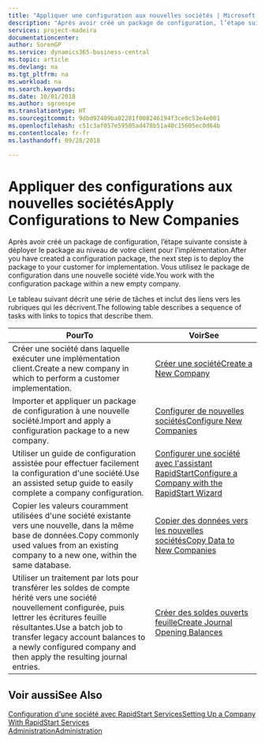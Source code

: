 ```yaml
---
title: "Appliquer une configuration aux nouvelles sociétés | Microsoft Docs"
description: "Après avoir créé un package de configuration, l’étape suivante consiste à déployer le package au niveau de votre client pour l’implémentation. Vous utilisez la configuration avec une nouvelle société vide."
services: project-madeira
documentationcenter: 
author: SorenGP
ms.service: dynamics365-business-central
ms.topic: article
ms.devlang: na
ms.tgt_pltfrm: na
ms.workload: na
ms.search.keywords: 
ms.date: 10/01/2018
ms.author: sgroespe
ms.translationtype: HT
ms.sourcegitcommit: 9dbd92409ba02281f008246194f3ce0c53e4e001
ms.openlocfilehash: c51c3af057e59505ad478b51a40c15605ec0d64b
ms.contentlocale: fr-fr
ms.lasthandoff: 09/28/2018

---
```

# <a name="apply-configurations-to-new-companies"></a><span data-ttu-id="944aa-104">Appliquer des configurations aux nouvelles sociétés</span><span class="sxs-lookup"><span data-stu-id="944aa-104">Apply Configurations to New Companies</span></span>
<span data-ttu-id="944aa-105">Après avoir créé un package de configuration, l’étape suivante consiste à déployer le package au niveau de votre client pour l’implémentation.</span><span class="sxs-lookup"><span data-stu-id="944aa-105">After you have created a configuration package, the next step is to deploy the package to your customer for implementation.</span></span> <span data-ttu-id="944aa-106">Vous utilisez le package de configuration dans une nouvelle société vide.</span><span class="sxs-lookup"><span data-stu-id="944aa-106">You work with the configuration package within a new empty company.</span></span>  

 <span data-ttu-id="944aa-107">Le tableau suivant décrit une série de tâches et inclut des liens vers les rubriques qui les décrivent.</span><span class="sxs-lookup"><span data-stu-id="944aa-107">The following table describes a sequence of tasks with links to topics that describe them.</span></span>

|<span data-ttu-id="944aa-108">**Pour**</span><span class="sxs-lookup"><span data-stu-id="944aa-108">**To**</span></span>|<span data-ttu-id="944aa-109">**Voir**</span><span class="sxs-lookup"><span data-stu-id="944aa-109">**See**</span></span>|  
|------------|-------------|  
|<span data-ttu-id="944aa-110">Créer une société dans laquelle exécuter une implémentation client.</span><span class="sxs-lookup"><span data-stu-id="944aa-110">Create a new company in which to perform a customer implementation.</span></span>|[<span data-ttu-id="944aa-111">Créer une société</span><span class="sxs-lookup"><span data-stu-id="944aa-111">Create a New Company</span></span>](admin-how-to-create-a-new-company.md)|  
|<span data-ttu-id="944aa-112">Importer et appliquer un package de configuration à une nouvelle société.</span><span class="sxs-lookup"><span data-stu-id="944aa-112">Import and apply a configuration package to a new company.</span></span>|[<span data-ttu-id="944aa-113">Configurer de nouvelles sociétés</span><span class="sxs-lookup"><span data-stu-id="944aa-113">Configure New Companies</span></span>](admin-how-to-configure-new-companies.md)|  
|<span data-ttu-id="944aa-114">Utiliser un guide de configuration assistée pour effectuer facilement la configuration d'une société.</span><span class="sxs-lookup"><span data-stu-id="944aa-114">Use an assisted setup guide to easily complete a company configuration.</span></span>|[<span data-ttu-id="944aa-115">Configurer une société avec l'assistant RapidStart</span><span class="sxs-lookup"><span data-stu-id="944aa-115">Configure a Company with the RapidStart Wizard</span></span>](admin-how-to-configure-a-company-with-the-rapidstart-wizard.md)|
|<span data-ttu-id="944aa-116">Copier les valeurs couramment utilisées d'une société existante vers une nouvelle, dans la même base de données.</span><span class="sxs-lookup"><span data-stu-id="944aa-116">Copy commonly used values from an existing company to a new one, within the same database.</span></span>|[<span data-ttu-id="944aa-117">Copier des données vers les nouvelles sociétés</span><span class="sxs-lookup"><span data-stu-id="944aa-117">Copy Data to New Companies</span></span>](admin-how-to-copy-data-to-new-companies.md)|  
|<span data-ttu-id="944aa-118">Utiliser un traitement par lots pour transférer les soldes de compte hérité vers une société nouvellement configurée, puis lettrer les écritures feuille résultantes.</span><span class="sxs-lookup"><span data-stu-id="944aa-118">Use a batch job to transfer legacy account balances to a newly configured company and then apply the resulting journal entries.</span></span>|[<span data-ttu-id="944aa-119">Créer des soldes ouverts feuille</span><span class="sxs-lookup"><span data-stu-id="944aa-119">Create Journal Opening Balances</span></span>](admin-how-to-create-journal-opening-balances.md)|  

## <a name="see-also"></a><span data-ttu-id="944aa-120">Voir aussi</span><span class="sxs-lookup"><span data-stu-id="944aa-120">See Also</span></span>  
[<span data-ttu-id="944aa-121">Configuration d'une société avec RapidStart Services</span><span class="sxs-lookup"><span data-stu-id="944aa-121">Setting Up a Company With RapidStart Services</span></span>](admin-set-up-a-company-with-rapidstart.md)  
[<span data-ttu-id="944aa-122">Administration</span><span class="sxs-lookup"><span data-stu-id="944aa-122">Administration</span></span>](admin-setup-and-administration.md)

